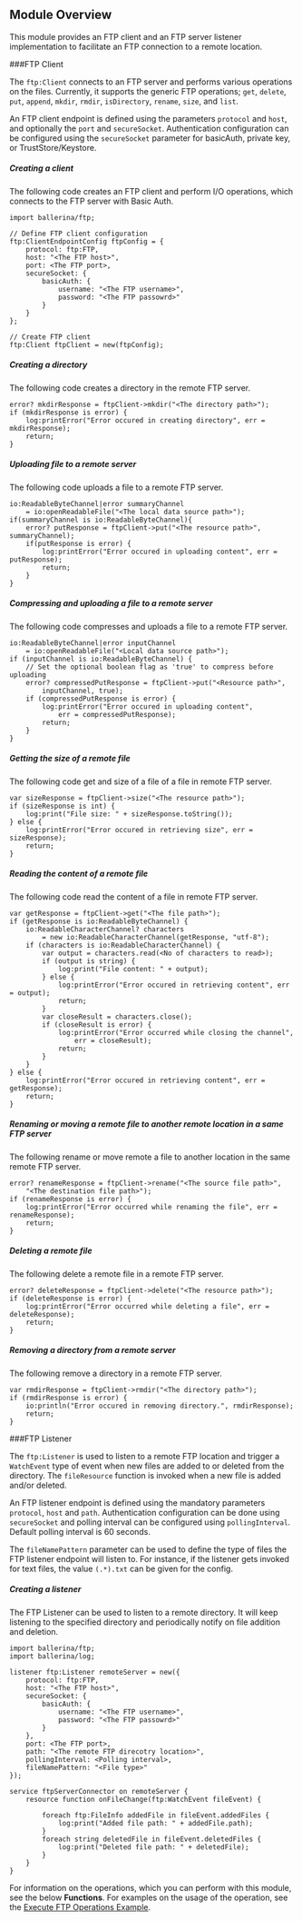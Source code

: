 ## Module Overview

This module provides an FTP client and an FTP server listener implementation to facilitate an FTP connection to a remote location.

###FTP Client

The `ftp:Client` connects to an FTP server and performs various operations on the files. Currently, it supports the 
generic FTP operations; `get`, `delete`, `put`, `append`, `mkdir`, `rmdir`, `isDirectory`, `rename`, `size`, and
 `list`.

An FTP client endpoint is defined using the parameters `protocol` and `host`, and optionally the `port` and 
`secureSocket`. Authentication configuration can be configured using the `secureSocket` parameter for basicAuth, 
private key, or TrustStore/Keystore.

##### Creating a client

The following code creates an FTP client and perform I/O operations, which connects to the FTP server with Basic Auth.
```ballerina
import ballerina/ftp;

// Define FTP client configuration
ftp:ClientEndpointConfig ftpConfig = {
    protocol: ftp:FTP,
    host: "<The FTP host>",
    port: <The FTP port>,
    secureSocket: {
        basicAuth: {
            username: "<The FTP username>",
            password: "<The FTP passowrd>"
        }
    }
};

// Create FTP client
ftp:Client ftpClient = new(ftpConfig);
```

##### Creating a directory

The following code creates a directory in the remote FTP server.

```ballerina
error? mkdirResponse = ftpClient->mkdir("<The directory path>");
if (mkdirResponse is error) {
    log:printError("Error occured in creating directory", err = mkdirResponse);
    return;
}
```

##### Uploading file to a remote server

The following code uploads a file to a remote FTP server.

```ballerina
io:ReadableByteChannel|error summaryChannel
    = io:openReadableFile("<The local data source path>");
if(summaryChannel is io:ReadableByteChannel){
    error? putResponse = ftpClient->put("<The resource path>", summaryChannel);   
    if(putResponse is error) {
        log:printError("Error occured in uploading content", err = putResponse);
        return;
    }
}
```

##### Compressing and uploading a file to a remote server

The following code compresses and uploads a file to a remote FTP server.

```ballerina
io:ReadableByteChannel|error inputChannel
    = io:openReadableFile("<Local data source path>");
if (inputChannel is io:ReadableByteChannel) {
    // Set the optional boolean flag as 'true' to compress before uploading
    error? compressedPutResponse = ftpClient->put("<Resource path>",
        inputChannel, true);   
    if (compressedPutResponse is error) {
        log:printError("Error occured in uploading content",
            err = compressedPutResponse);
        return;
    }
}
```

##### Getting the size of a remote file

The following code get and size of a file of a file in remote FTP server.

```ballerina
var sizeResponse = ftpClient->size("<The resource path>");
if (sizeResponse is int) {
    log:print("File size: " + sizeResponse.toString());
} else {
    log:printError("Error occured in retrieving size", err = sizeResponse);
    return;
}
```

##### Reading the content of a remote file

The following code read the content of a file in remote FTP server.

```ballerina
var getResponse = ftpClient->get("<The file path>");
if (getResponse is io:ReadableByteChannel) {
    io:ReadableCharacterChannel? characters
        = new io:ReadableCharacterChannel(getResponse, "utf-8");
    if (characters is io:ReadableCharacterChannel) {
        var output = characters.read(<No of characters to read>);
        if (output is string) {
            log:print("File content: " + output);
        } else {
            log:printError("Error occured in retrieving content", err = output);
            return;
        }
        var closeResult = characters.close();
        if (closeResult is error) {
            log:printError("Error occurred while closing the channel",
                err = closeResult);
            return;
        }
    }
} else {
    log:printError("Error occured in retrieving content", err = getResponse);
    return;
}
```

##### Renaming or moving a remote file to another remote location in a same FTP server

The following rename or move remote a file to another location in the same remote FTP server.

```ballerina
error? renameResponse = ftpClient->rename("<The source file path>",
    "<The destination file path>");
if (renameResponse is error) {
    log:printError("Error occurred while renaming the file", err = renameResponse);
    return;
}
```

##### Deleting a remote file

The following delete a remote file in a remote FTP server.

```ballerina
error? deleteResponse = ftpClient->delete("<The resource path>");
if (deleteResponse is error) {
    log:printError("Error occurred while deleting a file", err = deleteResponse);
    return;
}
```

##### Removing a directory from a remote server

The following remove a directory in a remote FTP server.

```ballerina
var rmdirResponse = ftpClient->rmdir("<The directory path>");
if (rmdirResponse is error) {
    io:println("Error occured in removing directory.", rmdirResponse); 
    return;
}
```

###FTP Listener

The `ftp:Listener` is used to listen to a remote FTP location and trigger a `WatchEvent` type of event when new 
files are added to or deleted from the directory. The `fileResource` function is invoked when a new file is added 
and/or deleted.

An FTP listener endpoint is defined using the mandatory parameters `protocol`, `host` and  `path`. Authentication 
configuration can be done using `secureSocket` and polling interval can be configured using `pollingInterval`. 
Default polling interval is 60 seconds.

The `fileNamePattern` parameter can be used to define the type of files the FTP listener endpoint will listen to. 
For instance, if the listener gets invoked for text files, the value `(.*).txt` can be given for the config.

##### Creating a listener

The FTP Listener can be used to listen to a remote directory. It will keep listening to the specified directory and 
periodically notify on file addition and deletion.

```ballerina
import ballerina/ftp;
import ballerina/log;

listener ftp:Listener remoteServer = new({
    protocol: ftp:FTP,
    host: "<The FTP host>",
    secureSocket: {
        basicAuth: {
            username: "<The FTP username>",
            password: "<The FTP passowrd>"
        }
    },
    port: <The FTP port>,
    path: "<The remote FTP direcotry location>",
    pollingInterval: <Polling interval>,
    fileNamePattern: "<File type>"
});

service ftpServerConnector on remoteServer {
    resource function onFileChange(ftp:WatchEvent fileEvent) {

        foreach ftp:FileInfo addedFile in fileEvent.addedFiles {
            log:print("Added file path: " + addedFile.path);
        }
        foreach string deletedFile in fileEvent.deletedFiles {
            log:print("Deleted file path: " + deletedFile);
        }
    }
}
```

For information on the operations, which you can perform with this module, see the below **Functions**. For examples on the usage of the operation, see the [Execute FTP Operations Example](https://ballerina.io/swan-lake/learn/by-example/execute-ftp-operations.html).
